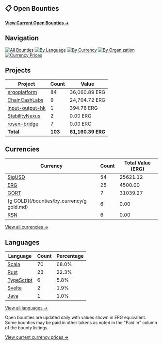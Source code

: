 ## 📋 Open Bounties

**[View Current Open Bounties →](/bounties/all.md)**

## Navigation

[![All Bounties](https://img.shields.io/badge/All_Bounties-103-blue)](/bounties/all.md) [![By Language](https://img.shields.io/badge/By_Language-6-green)](/bounties/all.md#bounties-by-programming-language) [![By Currency](https://img.shields.io/badge/By_Currency-7-yellow)](/bounties/all.md#bounties-by-currency) [![By Organization](https://img.shields.io/badge/By_Organization-5-orange)](/bounties/all.md#bounties-by-organization) [![Currency Prices](https://img.shields.io/badge/Currency_Prices-5-purple)](/bounties/currency_prices.md)

## Projects

| Project | Count | Value |
|----------|-------|-------|
| [ergoplatform](/bounties/by_org/ergoplatform.md) | 84 | 36,060.89 ERG |
| [ChainCashLabs](/bounties/by_org/chaincashlabs.md) | 9 | 24,704.72 ERG |
| [input-output-hk](/bounties/by_org/input-output-hk.md) | 1 | 394.78 ERG |
| [StabilityNexus](/bounties/by_org/stabilitynexus.md) | 2 | 0.00 ERG |
| [rosen-bridge](/bounties/by_org/rosen-bridge.md) | 7 | 0.00 ERG |
| **Total** | **103** | **61,160.39 ERG** |

## Currencies

| Currency | Count | Total Value (ERG) |
|----------|-------|------------------|
| [SigUSD](/bounties/by_currency/sigusd.md) | 54 | 25621.12 |
| [ERG](/bounties/by_currency/erg.md) | 25 | 4500.00 |
| [GORT](/bounties/by_currency/gort.md) | 7 | 31039.27 |
| [g GOLD](/bounties/by_currency/g gold.md) | 6 | 0.00 |
| [RSN](/bounties/by_currency/rsn.md) | 6 | 0.00 |

[View all currencies →](/bounties/all.md#bounties-by-currency)

## Languages

| Language | Count | Percentage |
|----------|-------|------------|
| [Scala](/bounties/by_language/scala.md) | 70 | 68.0% |
| [Rust](/bounties/by_language/rust.md) | 23 | 22.3% |
| [TypeScript](/bounties/by_language/typescript.md) | 6 | 5.8% |
| [Svelte](/bounties/by_language/svelte.md) | 2 | 1.9% |
| [Java](/bounties/by_language/java.md) | 1 | 1.0% |

[View all languages →](/bounties/all.md#bounties-by-programming-language)

Open bounties are updated daily with values shown in ERG equivalent. Some bounties may be paid in other tokens as noted in the "Paid in" column of the bounty listings.

[View current currency prices →](/bounties/currency_prices.md)
